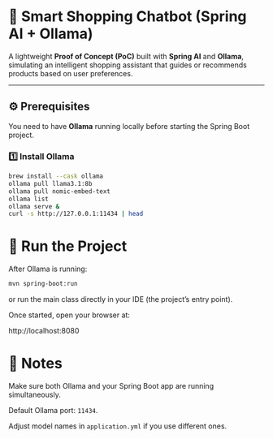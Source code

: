 
# 🧠 Smart Shopping Chatbot (Spring AI + Ollama)

A lightweight **Proof of Concept (PoC)** built with **Spring AI** and **Ollama**, simulating an intelligent shopping assistant that guides or recommends products based on user preferences.

---

## ⚙️ Prerequisites

You need to have **Ollama** running locally before starting the Spring Boot project.

### 1️⃣ Install Ollama
```bash
brew install --cask ollama
ollama pull llama3.1:8b
ollama pull nomic-embed-text
ollama list
ollama serve &
curl -s http://127.0.0.1:11434 | head
```

# 🚀 Run the Project
After Ollama is running:
```bash
mvn spring-boot:run
```
or run the main class directly in your IDE (the project’s entry point).

Once started, open your browser at:

http://localhost:8080

# 📄 Notes

Make sure both Ollama and your Spring Boot app are running simultaneously.

Default Ollama port: `11434`.

Adjust model names in `application.yml` if you use different ones.
